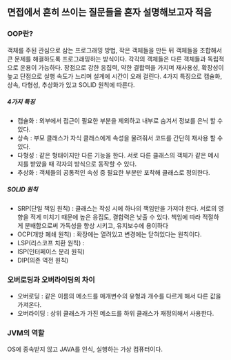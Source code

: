 ## 면접에서 흔히 쓰이는 질문들을 혼자 설명해보고자 적음
### OOP란? 
객체를 주된 관심으로 삼는 프로그래밍 방법, 작은 객체들을 만든 뒤 객체들을 조합해서 큰 문제를 해결하도록 프로그래밍하는 방식이다. 각각의 객체들은 다른 객체들과 독립적으로 운용이 가능하다. 장점으로 강한 응집력, 약한 결합력을 가지며 재사용성, 확장성이 높고 단점으로 실행 속도가 느리며 설계에 시간이 오래 걸린다. 4가지 특징으로 캡슐화, 상속, 다형성, 추상화가 있고 SOLID 원칙에 따른다.
##### 4가지 특징
* 캡슐화 : 외부에서 접근이 필요한 부분을 제외하고 내부로 숨겨서 정보를 은닉 할 수 있다. 
* 상속 : 부모 클래스가 자식 클래스에게 속성을 물려줘서 코드를 간단히 재사용 할 수 있다.
* 다형성 : 같은 형태이지만 다른 기능을 한다. 서로 다른 클래스의 객체가 같은 메시지를 받았을 때 각자의 방식으로 동작할 수 있다.
* 추상화 : 객체들의 공통적인 속성 중 필요한 부분만 포착해 클래스로 정의한다. 
##### SOLID 원칙
* SRP(단일 책임 원칙) : 클래스는 작성 시에 하나의 책임만을 가져야 한다. 서로의 영향을 적게 미치기 때문에 높은 응집도, 결합력은 낮출 수 있다. 책임에 따라 적절하게 분배함으로써 가독성을 향상 시키고, 유지보수에 용이하다
* OCP(개방 폐쇄 원칙) : 확장에는 열려있고 변경에는 닫혀있다는 원칙이다. 
* LSP(리스코프 치환 원칙) : 
* ISP(인터페이스 분리 원칙)
* DIP(의존 역전 원칙)

### 오버로딩과 오버라이딩의 차이
* 오버로딩 : 같은 이름의 메소드를 매개변수의 유형과 개수를 다르게 해서 다른 값을 가져온다.
* 오버라이딩 : 상위 클래스가 가진 메소드를 하위 클래스가 재정의해서 사용한다.

### JVM의 역할
OS에 종속받지 않고 JAVA를 인식, 실행하는 가상 컴퓨터이다.
